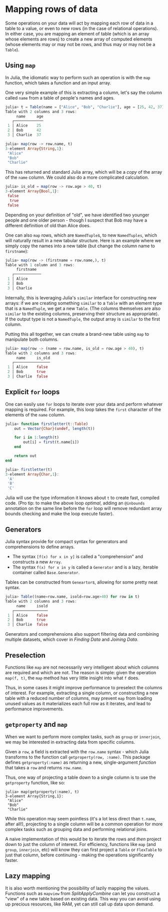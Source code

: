 # Mapping rows of data

Some operations on your data will act by mapping each row of data in a table to a value, or even to new rows (in the case of relational operations). In either case, you are mapping an element of table (which is an array whose elements are rows) to create a new array of computed elements (whose elements may or may not be rows, and thus may or may not be a `Table`).

## Using `map`

In Julia, the idiomatic way to perform such an operation is with the `map` function, which takes a function and an input array.

One very simple example of this is extracting a column, let's say the column called `name` from a table of people's names and ages.

```julia
julia> t = Table(name = ["Alice", "Bob", "Charlie"], age = [25, 42, 37])
Table with 2 columns and 3 rows:
     name     age
   ┌─────────────
 1 │ Alice    25
 2 │ Bob      42
 3 │ Charlie  37

julia> map(row -> row.name, t)
3-element Array{String,1}:
 "Alice"  
 "Bob"    
 "Charlie"
```

This has returned and standard Julia array, which will be a *copy* of the array of the `name` column. We could also do a more complicated calculation.

```julia
julia> is_old = map(row -> row.age > 40, t)
3-element Array{Bool,1}:
 false
  true
 false
```
Depending on your definition of "old", we have identified two younger people and one older person - though I suspect that Bob may have a different definition of old than Alice does.

One can also `map` rows, which are `NamedTuple`s, to new `NamedTuples`, which will naturally result in a new tabular structure. Here is an example where we simply copy the names into a new table (but change the column name to `firstname`):

```julia
julia> map(row -> (firstname = row.name,), t)
Table with 1 column and 3 rows:
     firstname
   ┌────────────
 1 │ Alice
 2 │ Bob
 3 │ Charlie
```

Internally, this is leveraging Julia's `similar` interface for constructing new arrays: if we are creating something `similar` to a `Table` with an element type that is a `NamedTuple`, we get a new `Table`. (The columns themselves are also `similar` to the existing columns, preserving their structure as appropriate). If the output type is not a `NamedTuple`, the output array is `similar` to the first column.

Putting this all together, we can create a brand-new table using `map` to manipulate both columns.

```julia
julia> map(row -> (name = row.name, is_old = row.age > 40), t)
Table with 2 columns and 3 rows:
     name     is_old
   ┌────────────────
 1 │ Alice    false
 2 │ Bob      true
 3 │ Charlie  false
```

## Explicit `for` loops

One can easily use `for` loops to iterate over your data and perform whatever mapping is required. For example, this loop takes the `first` character of the elements of the `name` column.

```julia
julia> function firstletter(t::Table)
    out = Vector{Char}(undef, length(t))

    for i in 1:length(t)
        out[i] = first(t.name[i])
    end

    return out
end

julia> firstletter(t)
3-element Array{Char,1}:
 'A'
 'B'
 'C'
```

Julia will use the type information it knows about `t` to create fast, compiled code. (Pro tip: to make the above loop *optimal*, adding an `@inbounds` annotation on the same line before the `for` loop will remove redundant array bounds checking and make the loop execute faster).

## Generators

Julia syntax provide for compact syntax for generators and comprehensions to define arrays.

 * The syntax `[f(x) for x in y]` is called a "comprehension" and constructs a new `Array`.
 * The syntax `f(x) for x in y` is called a `Generator` and is a lazy, iterable container called `Base.Generator`.

Tables can be constructed from `Geneartor`s, allowing for some pretty neat syntax.

```julia
julia> Table((name=row.name, isold=row.age>40) for row in t)
Table with 2 columns and 3 rows:
     name     isold
   ┌───────────────
 1 │ Alice    false
 2 │ Bob      true
 3 │ Charlie  false
```

Generators and comprehensions also support filtering data and combining multiple datasets, which cover in *Finding Data* and *Joining Data*.

## Preselection

Functions like `map` are not necessarily very intelligent about which columns are required and which are not. The reason is simple: given the operation `map(f, t)`, the `map` method has very little insight into what `f` does.

Thus, in some cases it might improve performance to preselect the columns of interest. For example, extracting a single column, or constructing a new table with a reduced number of columns, may prevent `map` from loading unused values as it materializes each full row as it iterates, and lead to performance improvements.

## `getproperty` and `map`

When we want to perform more complex tasks, such as `group` or `innerjoin`, we may be interested in extracting data from specific columns.

Given a `row`, a field is extracted with the `row.name` syntax - which Julia transforms to the function call `getproperty(row, :name)`. This package defines `getproperty(:name)` as returning a new, single-argument *function* that takes a `row` and returns `row.name`.

Thus, one way of projecting a table down to a single column is to use the `getproperty` function, like so:
```
julia> map(getproperty(:name), t)
3-element Array{String,1}:
 "Alice"
 "Bob"
 "Charlie"
```
While this operation may seem pointless (it's a lot less direct than `t.name`, after all!), projecting to a single column will be a common operation for more complex tasks such as grouping data and performing relational joins.

A naive implementation of this would be to iterate the rows and *then* project down to just the column of interest. For efficiency, functions like `map` (and `group`, `innerjoin`, etc) will know they can first project a `Table` or `FlexTable` to just that column, before continuing - making the operations significantly faster.

## Lazy mapping

It is also worth mentioning the possibility of lazily mapping the values. Functions such as `mapview` from *SplitApplyCombine* can let you construct a "view" of a new table based on existing data. This way you can avoid using up precious resources, like RAM, yet can still call up data upon demand.